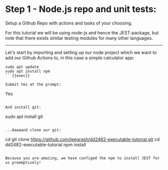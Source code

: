 # Step 1 - Node.js repo and unit tests:

Setup a Github Repo with actions and tasks of your choosing. 

For this tutorial we will be using node-js and hence the JEST-package, but note that there exists similar testing modules for many other languages. 

----

Let's start by importing and setting up our node project which we want to add our Github Actions to, in this case a simple calculator app:

```
sudo apt update
sudo apt install npm
```{{exec}}

Submit Yes at the prompt:

```
Yes
```{{exec}}

And install git:

```
sudo apt install git
```{{exec}}

...Aaaaand clone our git:

```
cd
git clone https://github.com/leegrash/dd2482-executable-tutorial.git
cd dd2482-executable-tutorial
npm install
```{{exec}} 

Because you are amazing, we have configed the npm to install JEST for us preemptively!

